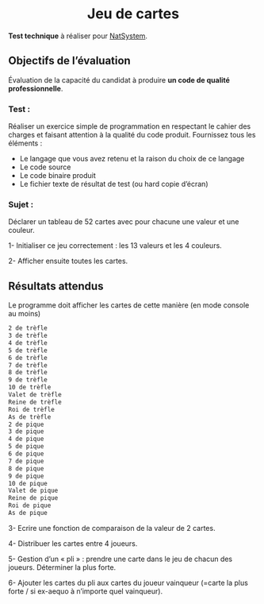 <h1 align="center">Jeu de cartes</h1>

**Test technique** à réaliser pour [NatSystem](https://www.natsystem.fr/).

## Objectifs de l’évaluation

Évaluation de la capacité du candidat à produire **un code de qualité professionnelle**.

### Test :
Réaliser un exercice simple de programmation en respectant le cahier des charges et faisant
attention à la qualité du code produit.
Fournissez tous les éléments :
- Le langage que vous avez retenu et la raison du choix de ce langage
- Le code source
- Le code binaire produit
- Le fichier texte de résultat de test (ou hard copie d’écran)

### Sujet :
Déclarer un tableau de 52 cartes avec pour chacune une valeur et une couleur.

1- Initialiser ce jeu correctement : les 13 valeurs et les 4 couleurs.

2- Afficher ensuite toutes les cartes.

## Résultats attendus
Le programme doit afficher les cartes de cette manière (en mode console au moins)

```sh
2 de trèfle
3 de trèfle
4 de trèfle
5 de trèfle
6 de trèfle
7 de trèfle
8 de trèfle
9 de trèfle
10 de trèfle
Valet de trèfle
Reine de trèfle
Roi de trèfle
As de trèfle
2 de pique
3 de pique
4 de pique
5 de pique
6 de pique
7 de pique
8 de pique
9 de pique
10 de pique
Valet de pique
Reine de pique
Roi de pique
As de pique
```

3- Ecrire une fonction de comparaison de la valeur de 2 cartes.

4- Distribuer les cartes entre 4 joueurs.

5- Gestion d’un « pli » : prendre une carte dans le jeu de chacun des joueurs. Déterminer la plus
forte.

6- Ajouter les cartes du pli aux cartes du joueur vainqueur (=carte la plus forte / si ex-aequo à
n’importe quel vainqueur).